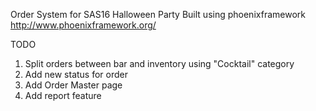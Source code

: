 Order System for SAS16 Halloween Party
Built using phoenixframework
http://www.phoenixframework.org/

TODO
1. Split orders between bar and inventory using "Cocktail" category
2. Add new status for order
3. Add Order Master page
4. Add report feature
